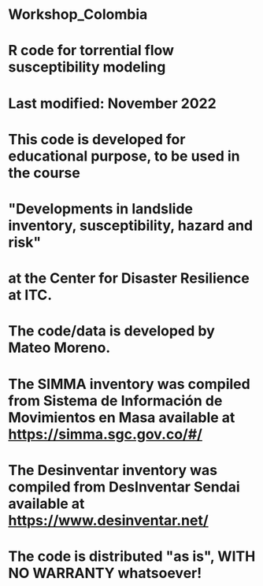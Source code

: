 # Workshop_Colombia

# R code for torrential flow susceptibility modeling 
# Last modified:  November 2022
#
# This code is developed for educational purpose, to be used in the course
# "Developments in landslide inventory, susceptibility, hazard and risk"
# at the Center for Disaster Resilience at ITC.
# The code/data is developed by Mateo Moreno.
# The SIMMA inventory was compiled from Sistema de Información de Movimientos en Masa available at https://simma.sgc.gov.co/#/
# The Desinventar inventory was compiled from DesInventar Sendai available at https://www.desinventar.net/
#
# The code is distributed "as is", WITH NO WARRANTY whatsoever!
